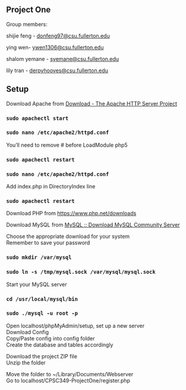 ## Project One

Group members:

shijie feng - donfeng97@csu.fullerton.edu

ying wen- ywen1306@csu.fullerton.edu

shalom yemane - syemane@csu.fullerton.edu

lily tran - derpyhooves@csu.fullerton.edu

## Setup

Download Apache from [Download - The Apache HTTP Server Project](https://httpd.apache.org/download.cgi)


### `sudo apachectl start`
### `sudo nano /etc/apache2/httpd.conf `

You’ll need to remove # before LoadModule php5

### `sudo apachectl restart`
### `sudo nano /etc/apache2/httpd.conf`

Add index.php in DirectoryIndex line

### `sudo apachectl restart`


Download PHP from https://www.php.net/downloads

Download MySQL from [MySQL :: Download MySQL Community Server](https://dev.mysql.com/downloads/mysql/)

Choose the appropriate download for your system<br />
Remember to save your password


### `sudo mkdir /var/mysql`
### `sudo ln -s /tmp/mysql.sock /var/mysql/mysql.sock`

Start your MySQL server

### `cd /usr/local/mysql/bin`
### `sudo ./mysql -u root -p`

Open localhost/phpMyAdmin/setup, set up a new server <br />
Download Config<br />
Copy/Paste config into config folder<br />
Create the database and tables accordingly<br />

Download the project ZIP file<br />
Unzip the folder<br />

Move the folder to ~/Library/Documents/Webserver<br />
Go to localhost/CPSC349-ProjectOne/register.php<br />
